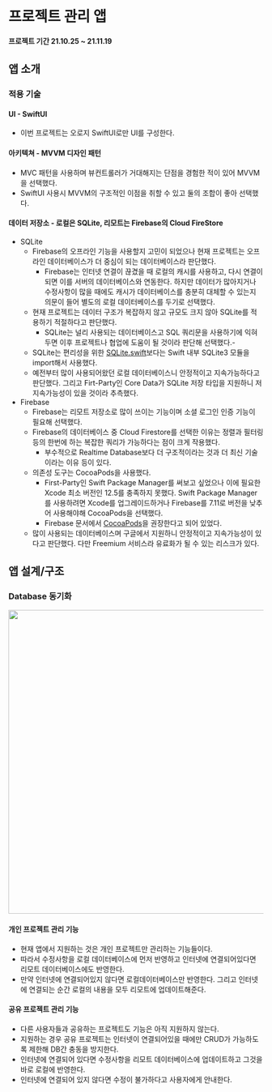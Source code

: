 # 프로젝트 관리 앱
#### 프로젝트 기간 21.10.25 ~ 21.11.19

## 앱 소개

### 적용 기술
#### UI - SwiftUI
- 이번 프로젝트는 오로지 SwiftUI로만 UI를 구성한다.

#### 아키텍쳐 - MVVM 디자인 패턴
- MVC 패턴을 사용하며 뷰컨트롤러가 거대해지는 단점을 경험한 적이 있어 MVVM을 선택했다.
- SwiftUI 사용시 MVVM의 구조적인 이점을 취할 수 있고 둘의 조합이 좋아 선택했다.

#### 데이터 저장소 - 로컬은 SQLite, 리모트는 Firebase의 Cloud FireStore
- SQLite
  - Firebase의 오프라인 기능을 사용할지 고민이 되었으나 현재 프로젝트는 오프라인 데이터베이스가 더 중심이 되는 데이터베이스라 판단했다.
    - Firebase는 인터넷 연결이 끊겼을 때 로컬의 캐시를 사용하고, 다시 연결이 되면 이를 서버의 데이터베이스와 연동한다. 하지만 데이터가 많아지거나 수정사항이 많을 때에도 캐시가 데이터베이스를 충분히 대체할 수 있는지 의문이 들어 별도의 로컬 데이터베이스를 두기로 선택했다.
  - 현재 프로젝트는 데이터 구조가 복잡하지 않고 규모도 크지 않아 SQLite를 적용하기 적절하다고 판단했다.
    - SQLite는 널리 사용되는 데이터베이스고 SQL 쿼리문을 사용하기에 익혀두면 이후 프로젝트나 협업에 도움이 될 것이라 판단해 선택했다.- 
  - SQLite는 편리성을 위한 [SQLite.swift](https://github.com/stephencelis/SQLite.swift)보다는 Swift 내부 SQLite3 모듈을 import해서 사용했다.
  - 예전부터 많이 사용되어왔던 로컬 데이터베이스니 안정적이고 지속가능하다고 판단했다. 그리고 Firt-Party인 Core Data가 SQLite 저장 타입을 지원하니 저 지속가능성이 있을 것이라 추측했다.
- Firebase
  - Firebase는 리모트 저장소로 많이 쓰이는 기능이며 소셜 로그인 인증 기능이 필요해 선택했다.
  - Firebase의 데이터베이스 중 Cloud Firestore를 선택한 이유는 정렬과 필터링 등의 한번에 하는 복잡한 쿼리가 가능하다는 점이 크게 작용했다. 
    - 부수적으로 Realtime Database보다 더 구조적이라는 것과 더 최신 기술이라는 이유 등이 있다.
  - 의존성 도구는 CocoaPods을 사용했다. 
    - First-Party인 Swift Package Manager를 써보고 싶었으나 이에 필요한 Xcode 최소 버전인 12.5를 충족하지 못했다. Swift Package Manager를 사용하려면 Xcode를 업그레이드하거나 Firebase를 7.11로 버전을 낮추어 사용해야해 CocoaPods을 선택했다. 
    - Firebase 문서에서 [CocoaPods](https://firebase.google.com/docs/database/ios/start#:~:text=we%20recommend%20using%20cocoapods%20to%20install%20the%20firebase%20libraries)을 권장한다고 되어 있었다.
  - 많이 사용되는 데이터베이스며 구글에서 지원하니 안정적이고 지속가능성이 있다고 판단했다. 다만 Freemium 서비스라 유료화가 될 수 있는 리스크가 있다.

## 앱 설계/구조

### Database 동기화
<img src="https://user-images.githubusercontent.com/52592748/139563269-8716e483-04b8-49d8-b602-874ceec79b48.png" width="600"/>

#### 개인 프로젝트 관리 기능
- 현재 앱에서 지원하는 것은 개인 프로젝트만 관리하는 기능들이다.
- 따라서 수정사항을 로컬 데이터베이스에 먼저 반영하고 인터넷에 연결되어있다면 리모트 데이터베이스에도 반영한다.
- 만약 인터넷에 연결되어있지 않다면 로컬데이터베이스만 반영한다. 그리고 인터넷에 연결되는 순간 로컬의 내용을 모두 리모트에 업데이트해준다.

#### 공유 프로젝트 관리 기능
- 다른 사용자들과 공유하는 프로젝트도 기능은 아직 지원하지 않는다.
- 지원하는 경우 공유 프로젝트는 인터넷이 연결되어있을 때에만 CRUD가 가능하도록 제한해 DB간 충동을 방지한다.
- 인터넷에 연결되어 있다면 수정사항을 리모트 데이터베이스에 업데이트하고 그것을 바로 로컬에 반영한다.
- 인터넷에 연결되어 있지 않다면 수정이 불가하다고 사용자에게 안내한다.

